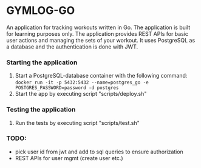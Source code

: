 # GYMLOG-GO
An application for tracking workouts written in Go. The application is built for learning purposes only. The application provides REST APIs for basic user actions and managing the sets of your workout. It uses PostgreSQL as a database and the authentication is done with JWT.

### Starting the application
1. Start a PostgreSQL-database container with the following command: ```docker run -it -p 5432:5432 --name=postgres_go -e POSTGRES_PASSWORD=password -d postgres```
2. Start the app by executing script "scripts/deploy.sh"

### Testing the application
1. Run the tests by executing script "scripts/test.sh"

### TODO:
- pick user id from jwt and add to sql queries to ensure authorization
- REST APIs for user mgmt (create user etc.)
